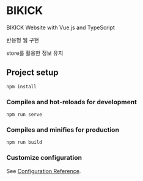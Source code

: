 # BIKICK
BIKICK Website with Vue.js and TypeScript

반응형 웹 구현

store를 활용한 정보 유지

## Project setup
```
npm install
```

### Compiles and hot-reloads for development
```
npm run serve
```

### Compiles and minifies for production
```
npm run build
```

### Customize configuration
See [Configuration Reference](https://cli.vuejs.org/config/).
